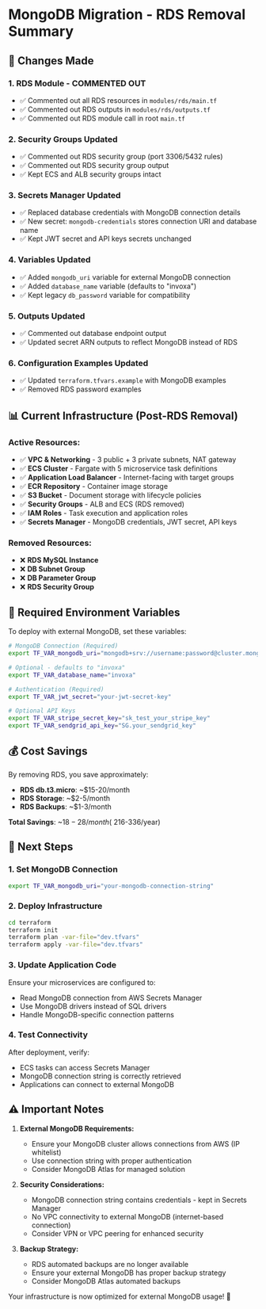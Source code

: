 # MongoDB Migration - RDS Removal Summary

## 🔄 **Changes Made**

### **1. RDS Module - COMMENTED OUT**
- ✅ Commented out all RDS resources in `modules/rds/main.tf`
- ✅ Commented out RDS outputs in `modules/rds/outputs.tf`
- ✅ Commented out RDS module call in root `main.tf`

### **2. Security Groups Updated**
- ✅ Commented out RDS security group (port 3306/5432 rules)
- ✅ Commented out RDS security group output
- ✅ Kept ECS and ALB security groups intact

### **3. Secrets Manager Updated**
- ✅ Replaced database credentials with MongoDB connection details
- ✅ New secret: `mongodb-credentials` stores connection URI and database name
- ✅ Kept JWT secret and API keys secrets unchanged

### **4. Variables Updated**
- ✅ Added `mongodb_uri` variable for external MongoDB connection
- ✅ Added `database_name` variable (defaults to "invoxa")
- ✅ Kept legacy `db_password` variable for compatibility

### **5. Outputs Updated**
- ✅ Commented out database endpoint output
- ✅ Updated secret ARN outputs to reflect MongoDB instead of RDS

### **6. Configuration Examples Updated**
- ✅ Updated `terraform.tfvars.example` with MongoDB examples
- ✅ Removed RDS password examples

## 📊 **Current Infrastructure (Post-RDS Removal)**

### **Active Resources:**
- ✅ **VPC & Networking** - 3 public + 3 private subnets, NAT gateway
- ✅ **ECS Cluster** - Fargate with 5 microservice task definitions
- ✅ **Application Load Balancer** - Internet-facing with target groups
- ✅ **ECR Repository** - Container image storage
- ✅ **S3 Bucket** - Document storage with lifecycle policies
- ✅ **Security Groups** - ALB and ECS (RDS removed)
- ✅ **IAM Roles** - Task execution and application roles
- ✅ **Secrets Manager** - MongoDB credentials, JWT secret, API keys

### **Removed Resources:**
- ❌ **RDS MySQL Instance**
- ❌ **DB Subnet Group** 
- ❌ **DB Parameter Group**
- ❌ **RDS Security Group**

## 🔧 **Required Environment Variables**

To deploy with external MongoDB, set these variables:

```bash
# MongoDB Connection (Required)
export TF_VAR_mongodb_uri="mongodb+srv://username:password@cluster.mongodb.net/invoxa?retryWrites=true&w=majority"

# Optional - defaults to "invoxa"
export TF_VAR_database_name="invoxa"

# Authentication (Required)
export TF_VAR_jwt_secret="your-jwt-secret-key"

# Optional API Keys
export TF_VAR_stripe_secret_key="sk_test_your_stripe_key"
export TF_VAR_sendgrid_api_key="SG.your_sendgrid_key"
```

## 💰 **Cost Savings**

By removing RDS, you save approximately:
- **RDS db.t3.micro**: ~$15-20/month
- **RDS Storage**: ~$2-5/month
- **RDS Backups**: ~$1-3/month

**Total Savings**: ~$18-28/month (~$216-336/year)

## 📝 **Next Steps**

### **1. Set MongoDB Connection**
```bash
export TF_VAR_mongodb_uri="your-mongodb-connection-string"
```

### **2. Deploy Infrastructure**
```bash
cd terraform
terraform init
terraform plan -var-file="dev.tfvars"
terraform apply -var-file="dev.tfvars"
```

### **3. Update Application Code**
Ensure your microservices are configured to:
- Read MongoDB connection from AWS Secrets Manager
- Use MongoDB drivers instead of SQL drivers
- Handle MongoDB-specific connection patterns

### **4. Test Connectivity**
After deployment, verify:
- ECS tasks can access Secrets Manager
- MongoDB connection string is correctly retrieved
- Applications can connect to external MongoDB

## ⚠️ **Important Notes**

1. **External MongoDB Requirements:**
   - Ensure your MongoDB cluster allows connections from AWS (IP whitelist)
   - Use connection string with proper authentication
   - Consider MongoDB Atlas for managed solution

2. **Security Considerations:**
   - MongoDB connection string contains credentials - kept in Secrets Manager
   - No VPC connectivity to external MongoDB (internet-based connection)
   - Consider VPN or VPC peering for enhanced security

3. **Backup Strategy:**
   - RDS automated backups are no longer available
   - Ensure your external MongoDB has proper backup strategy
   - Consider MongoDB Atlas automated backups

Your infrastructure is now optimized for external MongoDB usage! 🚀
